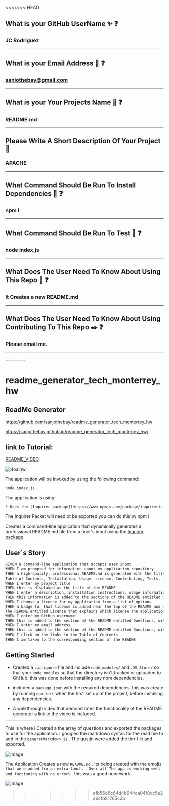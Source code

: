 <<<<<<< HEAD

   ## What is your GitHub UserName ✨ ❓
   ### JC Rodriguez
   - - -
   ## What is your Email Address 📧 ❓
   ### sanjothebay@gmail.com
   - - -
   ## What is your Your Projects Name 📃 ❓
   ### README.md
   - - -
   ## Please Write A Short Description Of Your Project 📝
   ### APACHE
   - - -
   ## What Command Should Be Run To Install Dependencies 🚀 ❓
   ### npm i 
   - - -
   ## What Command Should Be Run To Test 🚀 ❓
   ### node index.js
   - - -
   ## What Does The User Need To Know About Using This Repo 🔱 ❓
   ### It Creates a new README.md
   - - -
   ## What Does The User Need To Know About Using Contributing To This Repo ✒️ ❓
   ### Please email me. 
   - - -
=======
# readme_generator_tech_monterrey_hw
## ReadMe Generator 

https://github.com/sanjothebay/readme_generator_tech_monterrey_hw

https://sanjothebay.github.io/readme_generator_tech_monterrey_hw/

## link to Tutorial:

[README_VIDEO](https://drive.google.com/file/d/11avNbP3QwY9SoOUd4Bo_iZJjLBO6HaWK/view?usp=sharing).

![4oaihw](https://user-images.githubusercontent.com/67298961/100557286-ca318880-326d-11eb-8d35-a338e893d585.gif)

The application will be invoked by using the following command:

```bash
node index.js
```

The application is using:

	* Uses the [Inquirer package](https://www.npmjs.com/package/inquirer).
The Inquirer Packet will need ot be exported you can do this by npm i 

Creates a command-line application that dynamically generates a professional README.md file from a user's input using the 
[Inquirer package](https://www.npmjs.com/package/inquirer).

## User`s Story

```md
GIVEN a command-line application that accepts user input
WHEN I am prompted for information about my application repository
THEN a high-quality, professional README.md is generated with the title of my project and sections entitled Description, 
Table of Contents, Installation, Usage, License, Contributing, Tests, and Questions
WHEN I enter my project title
THEN this is displayed as the title of the README
WHEN I enter a description, installation instructions, usage information, contribution guidelines, and test instructions
THEN this information is added to the sections of the README entitled Description, Installation, Usage, Contributing, and Tests
WHEN I choose a license for my application from a list of options
THEN a badge for that license is added near the top of the README and a notice is added to the section of 
the README entitled License that explains which license the application is covered under
WHEN I enter my GitHub username
THEN this is added to the section of the README entitled Questions, with a link to my GitHub profile
WHEN I enter my email address
THEN this is added to the section of the README entitled Questions, with instructions on how to reach me with additional questions
WHEN I click on the links in the Table of Contents
THEN I am taken to the corresponding section of the README
```

## Getting Started

* Created a `.gitignore` file and include `node_modules/` and `.DS_Store/` so that your `node_modules` so that the directory isn't tracked or uploaded to GitHub. 
this was done before installing any npm dependencies.

* included a `package.json` with the required dependencies. this was create by running `npm init` when the first set up of the project, before installing any dependencies.

* A walkthrough video that demonstrates the functionality of the README generator a link to the video is included.

 ---
 
This is where i Created a the array of questions and exported the packages to use for the application.
I googled the markdown syntac for the read me to add in the `generatMarkdown.js` .
The qustin were added the thrr file and exported.

![image](https://user-images.githubusercontent.com/67298961/100557640-11b91400-3270-11eb-9e71-cf0bf7a6eb0f.png)


The Application Creates a new `README.md` . Its being created with the emoji`s that were added fro an extra touch. 
Over all The app is working well and fuctioning with no error`s . this was a good homework. 

![image](https://user-images.githubusercontent.com/67298961/100557837-221dbe80-3271-11eb-8c7c-7beaad495e17.png)
>>>>>>> afb55d6c64d4b644ca04f8dc5e2a6cfb81765c3b
